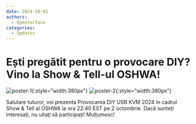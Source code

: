 ```yaml
---
date: 2024-10-01
authors:
  - Openterface
categories:
  - Updates
---
```


# Ești pregătit pentru o provocare DIY? Vino la Show & Tell-ul OSHWA!

![poster-1](pic/241001-1.jpeg){:style="width:380px"}
![poster-2](pic/241001-2.jpg){:style="width:380px"}

Salutare tuturor, voi prezenta Provocarea DIY USB KVM 2024 în cadrul Show & Tell al OSHWA la ora 22:40 EST pe 2 octombrie. Dacă sunteți interesați, nu uitați să participați! Mulțumesc!